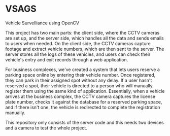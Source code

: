 # VSAGS
Vehicle Survelliance using OpenCV

This project has two main parts: the client side, where the CCTV cameras are set up, and the server side, which handles all the data and sends emails to users when needed. On the client side, the CCTV cameras capture footage and extract vehicle numbers, which are then sent to the server. The server stores all the logs of these vehicles, and users can check their vehicle's entry and exit records through a web application.

For business complexes, we've created a system that lets users reserve a parking space online by entering their vehicle number. Once registered, they can park in their assigned spot without any delay. If a user hasn't reserved a spot, their vehicle is directed to a person who will manually register them using the same kind of application. Essentially, when a vehicle arrives at the business complex, the CCTV camera captures the license plate number, checks it against the database for a reserved parking space, and if there isn't one, the vehicle is redirected to complete the registration manually.

This repository only consists of the server code and this needs two devices and a camera to test the whole project.
